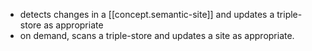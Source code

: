 
- detects changes in a [[concept.semantic-site]] and updates a triple-store as appropriate
- on demand, scans a triple-store and updates a site as appropriate.